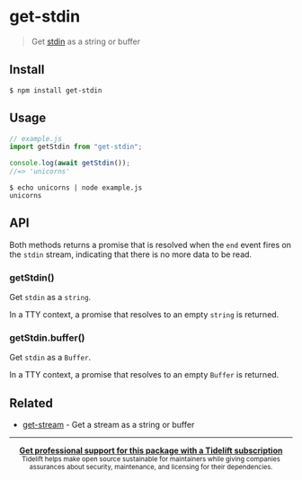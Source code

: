 # get-stdin

> Get [stdin](https://nodejs.org/api/process.html#process_process_stdin) as a
> string or buffer

## Install

```
$ npm install get-stdin
```

## Usage

```js
// example.js
import getStdin from "get-stdin";

console.log(await getStdin());
//=> 'unicorns'
```

```
$ echo unicorns | node example.js
unicorns
```

## API

Both methods returns a promise that is resolved when the `end` event fires on
the `stdin` stream, indicating that there is no more data to be read.

### getStdin()

Get `stdin` as a `string`.

In a TTY context, a promise that resolves to an empty `string` is returned.

### getStdin.buffer()

Get `stdin` as a `Buffer`.

In a TTY context, a promise that resolves to an empty `Buffer` is returned.

## Related

- [get-stream](https://github.com/sindresorhus/get-stream) - Get a stream as a
  string or buffer

---

<div align="center">
	<b>
		<a href="https://tidelift.com/subscription/pkg/npm-get-stdin?utm_source=npm-get-stdin&utm_medium=referral&utm_campaign=readme">Get professional support for this package with a Tidelift subscription</a>
	</b>
	<br>
	<sub>
		Tidelift helps make open source sustainable for maintainers while giving companies<br>assurances about security, maintenance, and licensing for their dependencies.
	</sub>
</div>
